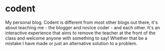 # codent
My personal blog. Codent is different from most other blogs out there, it's about teaching me - the blogger and novice  coder - and each other. It's an interactive experience that aims to remove the teacher at the front of the class and welcome anyone with something to say! Whether that be a mistake I have made or just an alternative solution to a problem.
